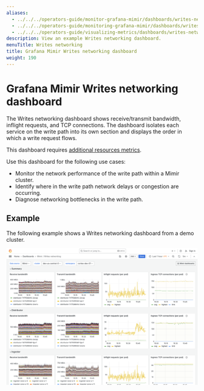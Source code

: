 ```yaml
---
aliases:
  - ../../../operators-guide/monitor-grafana-mimir/dashboards/writes-networking/
  - ../../../operators-guide/monitoring-grafana-mimir/dashboards/writes-networking/
  - ../../../operators-guide/visualizing-metrics/dashboards/writes-networking/
description: View an example Writes networking dashboard.
menuTitle: Writes networking
title: Grafana Mimir Writes networking dashboard
weight: 190
---
```


<!-- Note: This topic is mounted in the GEM documentation. Ensure that all updates are also applicable to GEM. -->

# Grafana Mimir Writes networking dashboard

The Writes networking dashboard shows receive/transmit bandwidth, inflight requests, and TCP connections.
The dashboard isolates each service on the write path into its own section and displays the order in which a write request flows.

This dashboard requires [additional resources metrics](../../requirements/#additional-resources-metrics).

Use this dashboard for the following use cases:

- Monitor the network performance of the write path within a Mimir cluster.
- Identify where in the write path network delays or congestion are occurring.
- Diagnose networking bottlenecks in the write path.

## Example

The following example shows a Writes networking dashboard from a demo cluster.

![Grafana Mimir writes networking dashboard](mimir-writes-networking.png)
